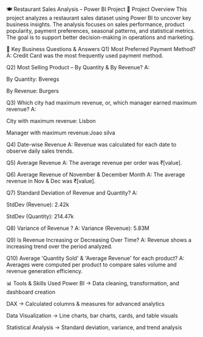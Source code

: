 🍽 Restaurant Sales Analysis – Power BI Project
📌 Project Overview
This project analyzes a restaurant sales dataset using Power BI to uncover key business insights. The analysis focuses on sales performance, product popularity, payment preferences, seasonal patterns, and statistical metrics. The goal is to support better decision-making in operations and marketing.

📂 Key Business Questions & Answers
Q1) Most Preferred Payment Method?
A: Credit Card was the most frequently used payment method.

Q2) Most Selling Product – By Quantity & By Revenue?
A:

By Quantity: Bveregs

By Revenue: Burgers

Q3) Which city had maximum revenue, or, which manager earned maximum revenue?
A:

City with maximum revenue: Lisbon

Manager with maximum revenue:Joao silva

Q4) Date-wise Revenue
A: Revenue was calculated for each date to observe daily sales trends.

Q5) Average Revenue
A: The average revenue per order was ₹[value].

Q6) Average Revenue of November & December Month
A: The average revenue in Nov & Dec was ₹[value].

Q7) Standard Deviation of Revenue and Quantity?
A:

StdDev (Revenue): 2.42k

StdDev (Quantity): 214.47k

Q8) Variance of Revenue ?
A:
Variance (Revenue): 5.83M

Q9) Is Revenue Increasing or Decreasing Over Time?
A: Revenue shows a increasing trend over the period analyzed.

Q10) Average 'Quantity Sold' & 'Average Revenue' for each product?
A: Averages were computed per product to compare sales volume and revenue generation efficiency.

📊 Tools & Skills Used
Power BI → Data cleaning, transformation, and dashboard creation

DAX → Calculated columns & measures for advanced analytics

Data Visualization → Line charts, bar charts, cards, and table visuals

Statistical Analysis → Standard deviation, variance, and trend analysis
